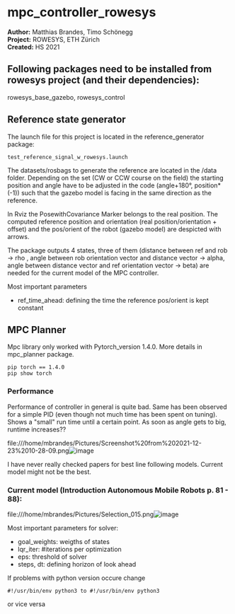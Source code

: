 # mpc_controller_rowesys


**Author:** Matthias Brandes, Timo Schönegg <br />
**Project:** ROWESYS, ETH Zürich <br />
**Created:** HS 2021

## Following packages need to be installed from rowesys project (and their dependencies):
rowesys_base_gazebo, rowesys_control

## Reference state generator
The launch file for this project is located in the reference_generator package: 

```
test_reference_signal_w_rowesys.launch
```

The datasets/rosbags to generate the reference are located in the /data folder. Depending on the set (CW or CCW course on the field) the starting position and angle have to be adjusted in the code (angle+180°, position*(-1)) such that the gazebo model is facing in the same direction as the reference.

In Rviz the PosewithCovariance Marker belongs to the real position. The computed reference position and orientation (real position/orientation + offset) and the pos/orient of the robot (gazebo model) are despicted with arrows. 

The package outputs 4 states, three of them (distance between ref and rob -> rho , angle between rob orientation vector and distance vector -> alpha, angle between distance vector and ref orientation vector -> beta) are needed for the current model of the MPC controller.

Most important parameters
- ref_time_ahead: defining the time the reference pos/orient is kept constant

## MPC Planner

Mpc library only worked with Pytorch_version 1.4.0. More details in mpc_planner package.
```
pip torch == 1.4.0
pip show torch
```

### Performance
Performance of controller in general is quite bad. Same has been observed for a simple PID (even though not much time has been spent on tuning).
Shows a "small" run time until a certain point. As soon as angle gets to big, runtime increases??

file:///home/mbrandes/Pictures/Screenshot%20from%202021-12-23%2010-28-09.png![image](https://user-images.githubusercontent.com/37098089/152985868-60d0fc98-d122-45e3-a2c6-13cf363e23a1.png)

I have never really checked papers for best line following models. Current model might not be the best.

### Current model (Introduction Autonomous Mobile Robots p. 81 - 88):
file:///home/mbrandes/Pictures/Selection_015.png![image](https://user-images.githubusercontent.com/37098089/152987202-a865cbe2-29b5-42e0-a347-a8306c29337c.png)

Most important parameters for solver:
- goal_weights: weigths of states
- lqr_iter: #iterations per optimization
- eps: threshold of solver
- steps, dt: defining horizon of look ahead

If problems with python version occure change 
```
#!/usr/bin/env python3 to #!/usr/bin/env python3
```
or vice versa



 
